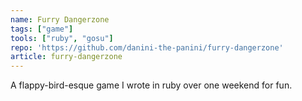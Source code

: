 ```yaml
---
name: Furry Dangerzone
tags: ["game"]
tools: ["ruby", "gosu"]
repo: 'https://github.com/danini-the-panini/furry-dangerzone'
article: furry-dangerzone
---
```

A flappy-bird-esque game I wrote in ruby over one weekend for fun.
